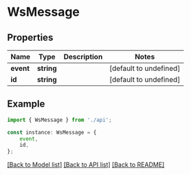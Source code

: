 # WsMessage


## Properties

Name | Type | Description | Notes
------------ | ------------- | ------------- | -------------
**event** | **string** |  | [default to undefined]
**id** | **string** |  | [default to undefined]

## Example

```typescript
import { WsMessage } from './api';

const instance: WsMessage = {
    event,
    id,
};
```

[[Back to Model list]](../README.md#documentation-for-models) [[Back to API list]](../README.md#documentation-for-api-endpoints) [[Back to README]](../README.md)
